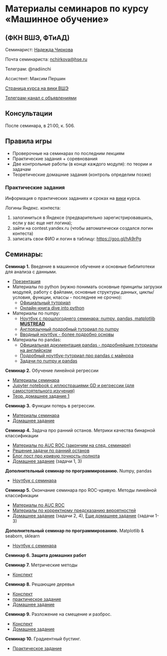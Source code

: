 # Материалы семинаров по курсу «Машинное обучение»
## (ФКН ВШЭ, ФТиАД)

Семинарист: [Надежда Чиркова](https://www.hse.ru/org/persons/191576735)

Почта семинариста: nchirkova@hse.ru

Телеграм: @nadiinchi

Ассистент: Максим Першин

[Страница курса на вики ВШЭ](http://wiki.cs.hse.ru/%D0%9C%D0%B0%D1%88%D0%B8%D0%BD%D0%BD%D0%BE%D0%B5_%D0%BE%D0%B1%D1%83%D1%87%D0%B5%D0%BD%D0%B8%D0%B5_1)

[Телеграм-канал с объявлениями](https://t.me/hse_cs_ml_course_2017_FTAD)

## Консультации
После семинара, в 21:00, к. 506.

## Правила игры
* Проверочные на семинарах по последним лекциям
* Практические задания + соревнования
* Две контрольные работы (в конце каждого модуля): по теории и задачам
* Теоретические домашние задания (контроль определим позже)

### Практические задания
Информация о практических заданиях и сроках на [вики]((http://wiki.cs.hse.ru/%D0%9C%D0%B0%D1%88%D0%B8%D0%BD%D0%BD%D0%BE%D0%B5_%D0%BE%D0%B1%D1%83%D1%87%D0%B5%D0%BD%D0%B8%D0%B5_1)) курса.

Логины Яндекс. контеста:
1. залогиниться в Яндексе (предварительно зарегистрировавшись, если у вас еще нет логина);
2. зайти на contest.yandex.ru (чтобы автоматически создался логин контеста) 
3. записать свои ФИО и логин в таблицу: https://goo.gl/hA9rPg


## Семинары:

__Семинар 1.__ Введение в машинное обучение и основные библитотеки для анализа с данными.
* [Презентация](https://github.com/nadiinchi/hse_cs_ml_course_2017_FTAD/blob/master/materials/presentation.pdf)
* Материалы по python (нужно понимать основные принципы загрузки модулей, работу с файлами, основные структуры данных, циклы/условия, функции, классы - последнее не срочно):
    * [Официальный туториал](https://docs.python.org/3/tutorial/)
    * [Онлайн-книга dive into python](http://ru.diveintopython.net/)
* Материалы по numpy:
    * [Ноутбук с прошлогоднего семинара: numpy, pandas, matplotlib __MUSTREAD__](https://github.com/nadiinchi/HSE_FCS_seminars/blob/master/materials/sem.01.ipynb)
    * [Англоязычный подробный туториал по numpy](http://nbviewer.jupyter.org/github/Atlas7/scipy-tentative-numpy-tutorials/blob/master/tentative-numpy-tutorial.ipynb)
    * [Вводный ноутбук - более подробно основы](https://github.com/nadiinchi/HSE_minor_DataAnalysis_seminars_iad16/blob/master/materials/Sem2_NumPy.ipynb)
*  Материалы по pandas:
    * [Официальная документация pandas - подробнейшие туториалы на английском](http://pandas.pydata.org/pandas-docs/stable/10min.html)
    * [Подробный ноутбук-туториал про pandas с майнора](https://github.com/nadiinchi/HSE_minor_DataAnalysis_seminars_iad16/blob/master/materials/Seminar3_pandas.ipynb)
    * [Задачи по numpy и pandas](https://github.com/nadiinchi/HSE_minor_DataAnalysis_seminars_iad16/blob/master/materials/HomeWork1_.ipynb)

__Семинар 2.__ Обучение линейной регрессии
* [Материалы семинара](https://github.com/esokolov/ml-course-hse/blob/master/2017-fall/seminars/sem02-linregr-part1.pdf)
* [Jupyter notebook с иллюстрациями GD и регрессии (для самостоятельного изучения)](https://github.com/esokolov/ml-course-hse/blob/master/2017-fall/seminars/sem02-linregr-part2.ipynb)
* [Теор. домашнее задание 1](https://github.com/esokolov/ml-course-hse/blob/master/2017-fall/homeworks-theory/homework-theory-01-linregr.pdf)

__Семинар 3.__ Функции потерь в регрессии.
* [Материалы семинара](https://github.com/esokolov/ml-course-hse/blob/master/2017-fall/seminars/sem03-linregr.ipynb)
* [Домашнее задание](https://github.com/esokolov/ml-course-hse/blob/master/2017-fall/homeworks-theory/homework-theory-02-linregr.pdf)

__Семинар 4.__ Задача про ранний останов. Метрики качества бинарной классификации
* [Материалы по AUC ROC (закончим на след. семинаре)](https://github.com/esokolov/ml-course-hse/blob/master/2017-fall/seminars/sem04-linclass-metrics.pdf)
* [Решение задачи по ранний останов](https://github.com/nadiinchi/hse_cs_ml_course_2017_FTAD/blob/master/materials/sem05.pdf)
* [Блог пост про кривую точность-полнота](https://classeval.wordpress.com/introduction/introduction-to-the-precision-recall-plot/)
* [Домашнее задание](https://github.com/esokolov/ml-course-hse/blob/master/2017-fall/homeworks-theory/homework-theory-03-linclass-metrics.pdf) (задачи 1, 3)

__Дополнительный семинар по программированию.__ Numpy, pandas
* [Ноутбук с семинара](https://github.com/nadiinchi/hse_cs_ml_course_2017_FTAD/blob/master/materials/Seminar_numpy.ipynb)

__Семинар 5.__ Окончание семинара про ROC-кривую. Методы линейной классификации
* [Материалы по AUC ROC](https://github.com/esokolov/ml-course-hse/blob/master/2017-fall/seminars/sem04-linclass-metrics.pdf)
* [Материалы по корректному предсказанию вероятностей](https://github.com/nadiinchi/hse_cs_ml_course_2017_FTAD/blob/master/materials/sem05.pdf)
* [Домашнее задание](https://github.com/esokolov/ml-course-hse/blob/master/2017-fall/homeworks-theory/homework-theory-03-linclass-metrics.pdf) (задачи 2, 4), [Еще домашнее задание](https://github.com/esokolov/ml-course-hse/blob/master/2017-fall/homeworks-theory/homework-theory-04-linclass.pdf) (задачи 1-3)

__Дополнительный семинар по программированию.__ Matplotlib & seaborn, sklearn
* [Ноутбук с семинара](https://github.com/nadiinchi/hse_cs_ml_course_2017_FTAD/blob/master/materials/Seminar_sklearn.ipynb)

__Семинар 6. Защита домашних работ__

__Семинар 7.__ Метрические методы
* [Конспект](https://github.com/esokolov/ml-course-hse/blob/master/2017-fall/seminars/sem-knn.pdf)

__Семинар 8.__ Решающие деревья
* [Конспект](https://github.com/esokolov/ml-course-hse/blob/master/2017-fall/seminars/sem07-trees.ipynb)
* [практическое задание](https://github.com/nadiinchi/hse_cs_ml_course_2017_FTAD/blob/master/materials/%D0%97%D0%B0%D0%B4%D0%B0%D0%BD%D0%B8%D0%B5%20%D0%B4%D0%BB%D1%8F%20%D1%81%D0%B5%D0%BC%D0%B8%D0%BD%D0%B0%D1%80%D0%B0%208.ipynb)
* [Домашнее задание](https://github.com/esokolov/ml-course-hse/blob/master/2017-fall/homeworks-theory/homework-theory-05-knn-trees.pdf)

__Семинар 9.__ Разложение на смещение и разброс.
* [Конспект](https://github.com/esokolov/ml-course-hse/blob/master/2017-fall/seminars/sem08_bvd.pdf)
* [Домашнее задание](https://github.com/esokolov/ml-course-hse/blob/master/2017-fall/homeworks-theory/homework-theory-06-bvd.pdf)

__Семинар 10.__ Градиентный бустинг.
* [Практическое задание](https://github.com/nadiinchi/hse_cs_ml_course_2017_FTAD/blob/master/materials/TaskSem9_tree_correlation.ipynb)
